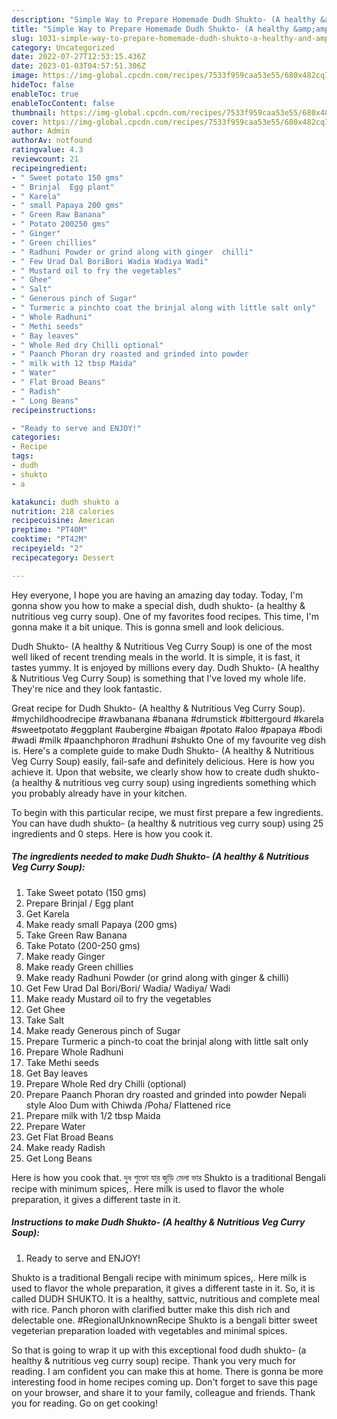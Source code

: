 ```yaml
---
description: "Simple Way to Prepare Homemade Dudh Shukto- (A healthy &amp;amp; Nutritious Veg Curry Soup)"
title: "Simple Way to Prepare Homemade Dudh Shukto- (A healthy &amp;amp; Nutritious Veg Curry Soup)"
slug: 1031-simple-way-to-prepare-homemade-dudh-shukto-a-healthy-and-amp-nutritious-veg-curry-soup
category: Uncategorized
date: 2022-07-27T12:53:15.436Z
date: 2023-01-03T04:57:51.306Z
image: https://img-global.cpcdn.com/recipes/7533f959caa53e55/680x482cq70/dudh-shukto-a-healthy-nutritious-veg-curry-soup-recipe-main-photo.jpg
hideToc: false
enableToc: true
enableTocContent: false
thumbnail: https://img-global.cpcdn.com/recipes/7533f959caa53e55/680x482cq70/dudh-shukto-a-healthy-nutritious-veg-curry-soup-recipe-main-photo.jpg
cover: https://img-global.cpcdn.com/recipes/7533f959caa53e55/680x482cq70/dudh-shukto-a-healthy-nutritious-veg-curry-soup-recipe-main-photo.jpg
author: Admin
authorAv: notfound
ratingvalue: 4.3
reviewcount: 21
recipeingredient:
- " Sweet potato 150 gms"
- " Brinjal  Egg plant"
- " Karela"
- " small Papaya 200 gms"
- " Green Raw Banana"
- " Potato 200250 gms"
- " Ginger"
- " Green chillies"
- " Radhuni Powder or grind along with ginger  chilli"
- " Few Urad Dal BoriBori Wadia Wadiya Wadi"
- " Mustard oil to fry the vegetables"
- " Ghee"
- " Salt"
- " Generous pinch of Sugar"
- " Turmeric a pinchto coat the brinjal along with little salt only"
- " Whole Radhuni"
- " Methi seeds"
- " Bay leaves"
- " Whole Red dry Chilli optional"
- " Paanch Phoran dry roasted and grinded into powder                      Nepali style Aloo Dum with Chiwda Poha Flattened rice"
- " milk with 12 tbsp Maida"
- " Water"
- " Flat Broad Beans"
- " Radish"
- " Long Beans"
recipeinstructions:

- "Ready to serve and ENJOY!"
categories:
- Recipe
tags:
- dudh
- shukto
- a

katakunci: dudh shukto a 
nutrition: 218 calories
recipecuisine: American
preptime: "PT40M"
cooktime: "PT42M"
recipeyield: "2"
recipecategory: Dessert

---
```



Hey everyone, I hope you are having an amazing day today. Today, I'm gonna show you how to make a special dish, dudh shukto- (a healthy &amp; nutritious veg curry soup). One of my favorites food recipes. This time, I'm gonna make it a bit unique. This is gonna smell and look delicious.

Dudh Shukto- (A healthy &amp; Nutritious Veg Curry Soup) is one of the most well liked of recent trending meals in the world. It is simple, it is fast, it tastes yummy. It is enjoyed by millions every day. Dudh Shukto- (A healthy &amp; Nutritious Veg Curry Soup) is something that I've loved my whole life. They're nice and they look fantastic.

Great recipe for Dudh Shukto- (A healthy &amp; Nutritious Veg Curry Soup). #mychildhoodrecipe #rawbanana #banana #drumstick #bittergourd #karela #sweetpotato #eggplant #aubergine #baigan #potato #aloo #papaya #bodi #wadi #milk #paanchphoron #radhuni #shukto One of my favourite veg dish is. Here&#39;s a complete guide to make Dudh Shukto- (A healthy &amp; Nutritious Veg Curry Soup) easily, fail-safe and definitely delicious. Here is how you achieve it. Upon that website, we clearly show how to create dudh shukto- (a healthy &amp; nutritious veg curry soup) using ingredients something which you probably already have in your kitchen.


To begin with this particular recipe, we must first prepare a few ingredients. You can have dudh shukto- (a healthy &amp; nutritious veg curry soup) using 25 ingredients and 0 steps. Here is how you cook it.

<!--inarticleads1-->

##### The ingredients needed to make Dudh Shukto- (A healthy &amp; Nutritious Veg Curry Soup):

1. Take  Sweet potato (150 gms)
1. Prepare  Brinjal / Egg plant
1. Get  Karela
1. Make ready  small Papaya (200 gms)
1. Take  Green Raw Banana
1. Take  Potato (200-250 gms)
1. Make ready  Ginger
1. Make ready  Green chillies
1. Make ready  Radhuni Powder (or grind along with ginger &amp; chilli)
1. Get  Few Urad Dal Bori/Bori/ Wadia/ Wadiya/ Wadi
1. Make ready  Mustard oil to fry the vegetables
1. Get  Ghee
1. Take  Salt
1. Make ready  Generous pinch of Sugar
1. Prepare  Turmeric a pinch-to coat the brinjal along with little salt only
1. Prepare  Whole Radhuni
1. Take  Methi seeds
1. Get  Bay leaves
1. Prepare  Whole Red dry Chilli (optional)
1. Prepare  Paanch Phoran dry roasted and grinded into powder                      Nepali style Aloo Dum with Chiwda /Poha/ Flattened rice
1. Prepare  milk with 1/2 tbsp Maida
1. Prepare  Water
1. Get  Flat Broad Beans
1. Make ready  Radish
1. Get  Long Beans


Here is how you cook that. দুধ শুক্তো যার জুড়ি মেলা ভার Shukto is a traditional Bengali recipe with minimum spices,. Here milk is used to flavor the whole preparation, it gives a different taste in it. 

<!--inarticleads2-->

##### Instructions to make Dudh Shukto- (A healthy &amp; Nutritious Veg Curry Soup):


1. Ready to serve and ENJOY!

Shukto is a traditional Bengali recipe with minimum spices,. Here milk is used to flavor the whole preparation, it gives a different taste in it. So, it is called DUDH SHUKTO. It is a healthy, sattvic, nutritious and complete meal with rice. Panch phoron with clarified butter make this dish rich and delectable one. #RegionalUnknownRecipe Shukto is a bengali bitter sweet vegeterian preparation loaded with vegetables and minimal spices. 

So that is going to wrap it up with this exceptional food dudh shukto- (a healthy &amp; nutritious veg curry soup) recipe. Thank you very much for reading. I am confident you can make this at home. There is gonna be more interesting food in home recipes coming up. Don't forget to save this page on your browser, and share it to your family, colleague and friends. Thank you for reading. Go on get cooking!
